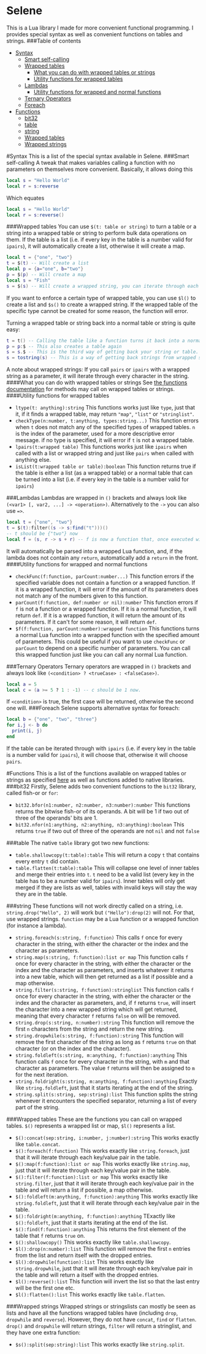 Selene
======

This is a Lua library I made for more convenient functional programming. I provides special syntax as well as convenient functions on tables and strings.
###Table of contents
  - [Syntax](#syntax)
    - [Smart self-calling](#smart-self-calling)
    - [Wrapped tables](#wrapped-tables)
      - [What you can do with wrapped tables or strings](#what-you-can-do-with-wrapped-tables-or-strings)
      - [Utility functions for wrapped tables](#utility-functions-for-wrapped-tables)
    - [Lambdas](#lambdas)
      - [Utility functions for wrapped and normal functions](#utility-functions-for-wrapped-and-normal-functions)
    - [Ternary Operators](#ternary-operators)
    - [Foreach](#foreach)
  - [Functions](#functions)
    - [bit32](#bit32)
    - [table](#table)
    - [string](#string)
    - [Wrapped tables](#wrapped-tables-1)
    - [Wrapped strings](#wrapped-strings)

#Syntax
This is a list of the special syntax available in Selene.
###Smart self-calling
A tweak that makes variables calling a function with no parameters on themselves more convenient.
Basically, it allows doing this
```lua
local s = "Hello World"
local r = s:reverse
```
Which equates
```lua
local s = "Hello World"
local r = s:reverse()
```
###Wrapped tables
You can use `$(t: table or string)` to turn a table or a string into a wrapped table or string to perform bulk data operations on them. If the table is a list (i.e. if every key in the table is a number valid for `ipairs`), it will automatically create a list, otherwise it will create a map.
```lua
local t = {"one", "two"}
t = $(t) -- Will create a list
local p = {a="one", b="two"}
p = $(p) -- Will create a map
local s = "Fish"
s = $(s) -- Will create a wrapped string, you can iterate through each character just like you can using a list.
```
If you want to enforce a certain type of wrapped table, you can use `$l()` to create a list and `$s()` to create a wrapped string. If the wrapped table of the specific type cannot be created for some reason, the function will error.

Turning a wrapped table or string back into a normal table or string is quite easy:
```lua
t = t() -- Calling the table like a function turns it back into a normal table
p = p:$ -- This also creates a table again
s = s.$ -- This is the third way of getting back your string or table.
s = tostring(s) -- This is a way of getting back strings from wrapped strings.
```
A note about wrapped strings: If you call `pairs` or `ipairs` with a wrapped string as a parameter, it will iterate through every character in the string.
####What you can do with wrapped tables or strings
See [the functions documentation](#functions) for methods may call on wrapped tables or strings.
####Utility functions for wrapped tables
 - `ltype(t: anything):string` This functions works just like `type`, just that it, if it finds a wrapped table, may return `"map"`, `"list"` or `"stringlist"`.
 - `checkType(n:number, t:anything, types:string...)` This function errors when `t` does not match any of the specified types of wrapped tables. `n` is the index of the parameter, used for a more descriptive error message. if no type is specified, it will error if `t` is not a wrapped table.
 - `lpairs(t:wrapped table)` This functions works just like `ipairs` when called with a list or wrapped string and just like `pairs` when called with anything else.
 - `isList(t:wrapped table or table):boolean` This function returns true if the table is either a list (as a wrapped table) or a normal table that can be turned into a list (i.e. if every key in the table is a number valid for `ipairs`)

###Lambdas
Lambdas are wrapped in `()` brackets and always look like `(<var1> [, var2, ...] -> <operation>)`. Alternatively to the `->` you can also use `=>`.
```lua
local t = {"one", "two"}
t = $(t):filter((s -> s:find("t")))()
-- t should be {"two"} now
local f = (s, r -> s + r) -- f is now a function that, once executed with the parameters s and r, returns the sum of s and r.
```
It will automatically be parsed into a wrapped Lua function, and, if the lambda does not contain any `return`, automatically add a `return` in the front.
####Utility functions for wrapped and normal functions
 - `checkFunc(f:function, parCount:number...)` This function errors if the specified variable does not contain a function or a wrapped function. If it is a wrapped function, it will error if the amount of its parameters does not match any of the numbers given to this function.
 - `parCount(f:function, def:number or nil):number` This function errors if `f` is not a function or a wrapped function. If it is a normal function, it will return `def`. If it is a wrapped function, it will return the amount of its parameters. If it can't for some reason, it will return `def`.
 - `$f(f:function, parCount:number):wrapped function` This functions turns a normal Lua function into a wrapped function with the specified amount of parameters. This could be useful if you want to use `checkFunc` or `parCount` to depend on a specific number of parameters. You can call this wrapped function just like you can call any normal Lua function.

###Ternary Operators
Ternary operators are wrapped in `()` brackets and always look like `(<condition> ? <trueCase> : <falseCase>)`.
```lua
local a = 5
local c = (a >= 5 ? 1 : -1) -- c should be 1 now.
```
If `<condition>` is true, the first case will be returned, otherwise the second one will.
###Foreach
Selene supports alternative syntax for foreach:
```lua
local b = {"one", "two", "three"}
for i,j <- b do
  print(i, j)
end
```
If the table can be iterated through with `ipairs` (i.e. if every key in the table is a number valid for `ipairs`), it will choose that, otherwise it will choose `pairs`.

#Functions
This is a list of the functions available on wrapped tables or strings as specified [here](#syntax) as well as functions added to native libraries.
###bit32
Firstly, Selene adds two convenient functions to the `bit32` library, called fish-or or `for`:
 - `bit32.bfor(n1:number, n2:number, n3:number):number` This functions returns the bitwise fish-or of its operands. A bit will be 1 if two out of three of the operands' bits are 1.
 - `bit32.nfor(n1:anything, n2:anything, n3:anything):boolean` This returns `true` if two out of three of the operands are not `nil` and not `false`

###table
The native `table` library got two new functions:
 - `table.shallowcopy(t:table):table` This will return a copy `t` that contains every entry `t` did contain.
 - `table.flatten(t:table):table` This will collapse one level of inner tables and merge their entries into `t`. `t` need to be a valid list (every key in the table has to be a number valid for `ipairs`). Inner tables will only get merged if they are lists as well, tables with invalid keys will stay the way they are in the table.

###string
These functions will not work directly called on a string, i.e. `string.drop("Hello", 2)` will work but `("Hello"):drop(2)` will not. For that, use wrapped strings.
`function` may be a Lua function or a wrapped function (for instance a lambda).
 - `string.foreach(s:string, f:function)` This calls `f` once for every character in the string, with either the character or the index and the character as parameters.
 - `string.map(s:string, f:function):list or map` This function calls `f` once for every character in the string, with either the character or the index and the character as parameters, and inserts whatever it returns into a new table, which will then get returned as a list if possible and a map otherwise.
 - `string.filter(s:string, f:function):stringlist` This function calls `f` once for every character in the string, with either the character or the index and the character as parameters, and, if `f` returns `true`, will insert the character into a new wrapped string which will get returned, meaning that every character `f` returns `false` on will be removed.
 - `string.drop(s:string, n:number):string` This function will remove the first `n` characters from the string and return the new string.
 - `string.dropwhile(s:string, f:function):string` This function will remove the first character of the string as long as `f` returns `true` on that character (or on the index and the character).
 - `string.foldleft(s:string, m:anything, f:function):anything` This function calls `f` once for every character in the string, with `m` and that character as parameters. The value `f` returns will then be assigned to `m` for the next iteration.
 - `string.foldright(s:string, m:anything, f:function):anything` Exactly like `string.foldleft`, just that it starts iterating at the end of the string.
 - `string.split(s:string, sep:string):list` This function splits the string whenever it encounters the specified separator, returning a list of every part of the string.

###Wrapped tables
These are the functions you can call on wrapped tables. `$()` represents a wrapped list or map, `$l()` represents a list.
 - `$():concat(sep:string, i:number, j:number):string` This works exactly like `table.concat`.
 - `$():foreach(f:function)` This works exactly like `string.foreach`, just that it will iterate through each key/value pair in the table.
 - `$():map(f:function):list or map` This works exactly like `string.map`, just that it will iterate through each key/value pair in the table.
 - `$():filter(f:function):list or map` This works exactly like `string.filter`, just that it will iterate through each key/value pair in the table and will return a list if possible, a map otherwise.
 - `$():foldleft(m:anything, f:function):anything` This works exactly like `string.foldleft`, just that it will iterate through each key/value pair in the table.
 - `$():foldright(m:anything, f:function):anything` TExactly like `$():foldleft`, just that it starts iterating at the end of the list.
 - `$():find(f:function):anything` This returns the first element of the table that `f` returns `true` on.
 - `$():shallowcopy()` This works exactly like `table.shallowcopy`.
 - `$l():drop(n:number):list` This function will remove the first `n` entries from the list and return itself with the dropped entries.
 - `$l():dropwhile(function):list` This works exactly like `string.dropwhile`, just that it will iterate through each key/value pair in the table and will return a itself with the dropped entries.
 - `$l():reverse():list` This function will invert the list so that the last entry will be the first one etc.
 - `$l():flatten():list` This works exactly like `table.flatten`.

###Wrapped strings
Wrapped strings or stringslists can mostly be seen as lists and have all the functions wrapped tables have (including `drop`, `dropwhile` and `reverse`). However, they do not have `concat`, `find` or `flatten`. `drop()` and `dropwhile` will return strings, `filter` will return a stringlist, and they have one extra function:
 - `$s():split(sep:string):list` This works exactly like `string.split`. 
